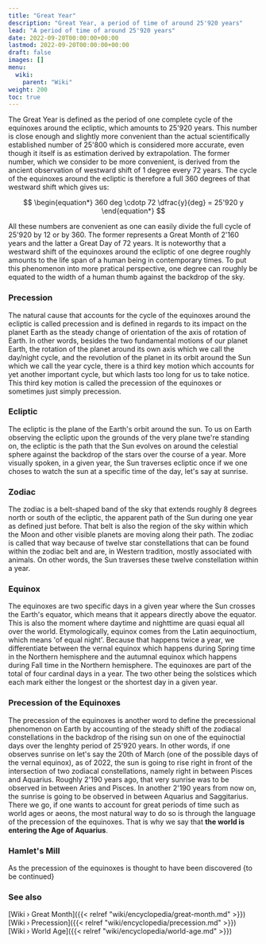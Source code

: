 ```yaml
---
title: "Great Year"
description: "Great Year, a period of time of around 25'920 years"
lead: "A period of time of around 25'920 years"
date: 2022-09-20T00:00:00+00:00
lastmod: 2022-09-20T00:00:00+00:00
draft: false
images: []
menu:
  wiki:
    parent: "Wiki"
weight: 200
toc: true
---
```


The Great Year is defined as the period of one complete cycle of the equinoxes around the ecliptic, which amounts to 25'920 years. This number is close enough and slightly more convenient than the actual scientifically established number of 25'800 which is considered more accurate, even though it itself is as estimation derived by extrapolation. The former number, which we consider to be more convenient, is derived from the ancient observation of westward shift of 1 degree every 72 years. The cycle of the equinoxes around the ecliptic is therefore a full 360 degrees of that westward shift which gives us:

$$
\begin{equation*}
   360 deg \cdotp 72 \dfrac{y}{deg} = 25'920 y
\end{equation*}
$$

All these numbers are convenient as one can easily divide the full cycle of 25'920 by 12 or by 360. The former represents a Great Month of 2'160 years and the latter a Great Day of 72 years. It is noteworthy that a westward shift of the equinoxes around the ecliptic of one degree roughly amounts to the life span of a human being in contemporary times. To put this phenomenon into more pratical perspective, one degree can roughly be equated to the width of a human thumb against the backdrop of the sky.

### Precession

The natural cause that accounts for the cycle of the equinoxes around the ecliptic is called precession and is defined in regards to its impact on the planet Earth as the steady change of orientation of the axis of rotation of Earth. In other words, besides the two fundamental motions of our planet Earth, the rotation of the planet around its own axis which we call the day/night cycle, and the revolution of the planet in its orbit around the Sun which we call the year cycle, there is a third key motion which accounts for yet another important cycle, but which lasts too long for us to take notice. This third key motion is called the precession of the equinoxes or sometimes just simply precession.

### Ecliptic

The ecliptic is the plane of the Earth's orbit around the sun. To us on Earth observing the ecliptic upon the grounds of the very plane twe're standing on, the ecliptic is the path that the Sun evolves on around the celestial sphere against the backdrop of the stars over the course of a year. More visually spoken, in a given year, the Sun traverses ecliptic once if we one choses to watch the sun at a specific time of the day, let's say at sunrise.

### Zodiac

The zodiac is a belt-shaped band of the sky that extends roughly 8 degrees north or south of the ecliptic, the apparent path of the Sun during one year as defined just before. That belt is also the region of the sky within which the Moon and other visible planets are moving along their path. The zodiac is called that way because of twelve star constellations that can be found within the zodiac belt and are, in Western tradition, mostly associated with animals. On other words, the Sun traverses these twelve constellation within a year.

### Equinox

The equinoxes are two specific days in a given year where the Sun crosses the Earth's equator, which means that it appears directly above the equator. This is also the moment where daytime and nighttime are quasi equal all over the world. Etymologically, equinox comes from the Latin aequinoctium, which means 'of equal night'. Because that happens twice a year, we differentiate between the vernal equinox which happens during Spring time in the Northern hemisphere and the autumnal equinox which happens during Fall time in the Northern hemisphere. The equinoxes are part of the total of four cardinal days in a year. The two other being the solstices which each mark either the longest or the shortest day in a given year.

### Precession of the Equinoxes

The precession of the equinoxes is another word to define the precessional phenomenon on Earth by accounting of the steady shift of the zodiacal constellations in the backdrop of the rising sun on one of the equinoctial days over the lenghty period of 25'920 years. In other words, if one observes sunrise on let's say the 20th of March (one of the possible days of the vernal equinox), as of 2022, the sun is going to rise right in front of the intersection of two zodiacal constellations, namely right in between Pisces and Aquarius. Roughly 2'190 years ago, that very sunrise was to be observed in between Aries and Pisces. In another 2'190 years from now on, the sunrise is going to be observed in between Aquarius and Saggitarius. There we go, if one wants to account for great periods of time such as world ages or aeons, the most natural way to do so is through the language of the precession of the equinoxes. That is why we say that **the world is entering the Age of Aquarius**.

### Hamlet's Mill

As the precession of the equinoxes is thought to have been discovered {to be continued}

### See also

[Wiki › Great Month]({{< relref "wiki/encyclopedia/great-month.md" >}})</br>
[Wiki › Precession]({{< relref "wiki/encyclopedia/precession.md" >}})</br>
[Wiki › World Age]({{< relref "wiki/encyclopedia/world-age.md" >}})</br>
